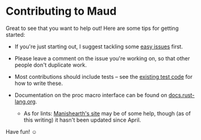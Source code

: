 # Contributing to Maud

Great to see that you want to help out! Here are some tips for getting started:

* If you're just starting out, I suggest tackling some [easy issues] first.

* Please leave a comment on the issue you're working on, so that other people don't duplicate work.

* Most contributions should include tests – see the [existing test code] for how to write these.

* Documentation on the proc macro interface can be found on [docs.rust-lang.org][proc_macro].
    - As for lints: [Manishearth's site] may be of some help, though (as of this writing) it hasn't been updated since April.

Have fun! ☺️

[easy issues]: https://github.com/lfairy/maud/issues?q=is%3Aissue+is%3Aopen+label%3A%22difficulty%3A+easy%22
[existing test code]: https://github.com/lfairy/maud/tree/master/maud/tests
[proc_macro]: https://doc.rust-lang.org/nightly/proc_macro/
[compiler source]: https://github.com/rust-lang/rust/tree/master/src
[Manishearth's site]: https://manishearth.github.io/rust-internals-docs/rustc/
